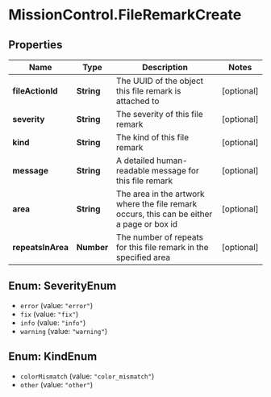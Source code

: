 # MissionControl.FileRemarkCreate

## Properties
Name | Type | Description | Notes
------------ | ------------- | ------------- | -------------
**fileActionId** | **String** | The UUID of the object this file remark is attached to | [optional] 
**severity** | **String** | The severity of this file remark | [optional] 
**kind** | **String** | The kind of this file remark | [optional] 
**message** | **String** | A detailed human-readable message for this file remark | [optional] 
**area** | **String** | The area in the artwork where the file remark occurs, this can be either a page or box id | [optional] 
**repeatsInArea** | **Number** | The number of repeats for this file remark in the specified area | [optional] 

<a name="SeverityEnum"></a>
## Enum: SeverityEnum

* `error` (value: `"error"`)
* `fix` (value: `"fix"`)
* `info` (value: `"info"`)
* `warning` (value: `"warning"`)


<a name="KindEnum"></a>
## Enum: KindEnum

* `colorMismatch` (value: `"color_mismatch"`)
* `other` (value: `"other"`)

